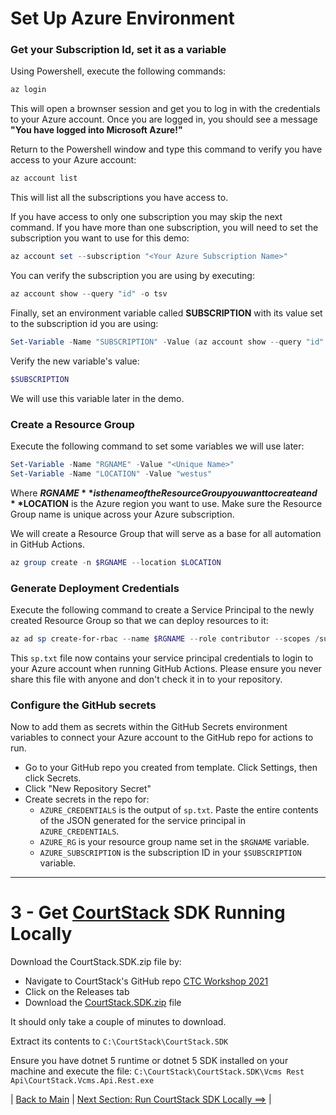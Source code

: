# Set Up Azure Environment
### Get your Subscription Id, set it as a variable
Using Powershell, execute the following commands:

```powershell
az login
```

This will open a brownser session and get you to log in with the credentials to your Azure account. Once you are logged in, you should see a message **"You have logged into Microsoft Azure!"**

Return to the Powershell window and type this command to verify you have access to your Azure account:

```powershell
az account list
```

This will list all the subscriptions you have access to.

If you have access to only one subscription you may skip the next command. If you have more than one subscription, you will need to set the subscription you want to use for this demo:

```powershell
az account set --subscription "<Your Azure Subscription Name>"
```

You can verify the subscription you are using by executing:

```powershell
az account show --query "id" -o tsv
```

Finally, set an environment variable called **SUBSCRIPTION** with its value set to the subscription id you are using:

```powershell
Set-Variable -Name "SUBSCRIPTION" -Value (az account show --query "id" -o tsv)
```

Verify the new variable's value:

```powershell
$SUBSCRIPTION
```

We will use this variable later in the demo.

### Create a Resource Group
Execute the following command to set some variables we will use later:

```powershell
Set-Variable -Name "RGNAME" -Value "<Unique Name>"
Set-Variable -Name "LOCATION" -Value "westus"
```

Where **$RGNAME** is the name of the Resource Group you want to create and **$LOCATION** is the Azure region you want to use. Make sure the Resource Group name is unique across your Azure subscription.

We will create a Resource Group that will serve as a base for all automation in GitHub Actions. 

```powershell
az group create -n $RGNAME --location $LOCATION
```

### Generate Deployment Credentials
Execute the following command to create a Service Principal to the newly created Resource Group so that we can deploy resources to it:

```powershell
az ad sp create-for-rbac --name $RGNAME --role contributor --scopes /subscriptions/$SUBSCRIPTION/resourceGroups/$RGNAME --sdk-auth | Out-File -FilePath .\sp.txt
```

This `sp.txt` file now contains your service principal credentials to login to your Azure account when running GitHub Actions. Please ensure you never share this file with anyone and don't check it in to your repository.

### Configure the GitHub secrets
Now to add them as secrets within the GitHub Secrets environment variables to connect your Azure account to the GitHub repo for actions to run.
* Go to your GitHub repo you created from template. Click Settings, then click Secrets.
* Click "New Repository Secret"
* Create secrets in the repo for:
  * `AZURE_CREDENTIALS` is the output of `sp.txt`. Paste the entire contents of the JSON generated for the service principal in `AZURE_CREDENTIALS`.
  * `AZURE_RG` is your resource group name set in the `$RGNAME` variable.
  * `AZURE_SUBSCRIPTION` is the subscription ID in your `$SUBSCRIPTION` variable.

---
# 3 - Get [CourtStack](https://courtstack.org) SDK Running Locally

Download the CourtStack.SDK.zip file by:
* Navigate to CourtStack's GitHub repo [CTC Workshop 2021](https://github.com/CourtStack/CTC-Workshop-2021)
* Click on the Releases tab
* Download the [CourtStack.SDK.zip](https://github.com/CourtStack/CTC-Workshop-2021/releases/download/2021.09.11/CourtStack.SDK.zip) file

It should only take a couple of minutes to download.

Extract its contents to `C:\CourtStack\CourtStack.SDK`

Ensure you have dotnet 5 runtime or dotnet 5 SDK installed on your machine and execute the file: `C:\CourtStack\CourtStack.SDK\Vcms Rest Api\CourtStack.Vcms.Api.Rest.exe`

| [Back to Main](README.md) | [Next Section: Run CourtStack SDK Locally ==>](RunSDK.md) |